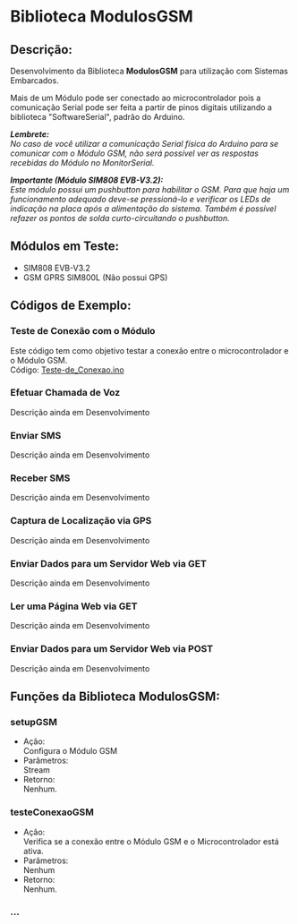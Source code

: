 # Biblioteca ModulosGSM

## Descrição:
Desenvolvimento da Biblioteca **ModulosGSM** para utilização com Sistemas Embarcados.

Mais de um Módulo pode ser conectado ao microcontrolador pois a comunicação Serial pode ser feita a partir de pinos digitais utilizando a biblioteca "SoftwareSerial", padrão do Arduino.

_**Lembrete:**
</br>
No caso de você utilizar a comunicação Serial física do Arduino para se comunicar com o Módulo GSM, não será possível ver as respostas recebidas do Módulo no MonitorSerial._

_**Importante (Módulo SIM808 EVB-V3.2):**
</br>
Este módulo possui um pushbutton para habilitar o GSM. Para que haja um funcionamento adequado deve-se pressioná-lo e verificar os LEDs de indicação na placa após a alimentação do sistema. Também é possível refazer os pontos de solda curto-circuitando o pushbutton._

## Módulos em Teste:
* SIM808 EVB-V3.2
* GSM GPRS SIM800L (Não possui GPS)

## Códigos de Exemplo:
### Teste de Conexão com o Módulo
Este código tem como objetivo testar a conexão entre o microcontrolador e o Módulo GSM.
</br>
Código: [Teste-de_Conexao.ino](https://github.com/ArthurLCastro/ModulosGSM/blob/master/examples/Teste-de-Conexao/Teste-de-Conexao.ino)

### Efetuar Chamada de Voz
Descrição ainda em Desenvolvimento

### Enviar SMS
Descrição ainda em Desenvolvimento

### Receber SMS
Descrição ainda em Desenvolvimento

### Captura de Localização via GPS
Descrição ainda em Desenvolvimento

### Enviar Dados para um Servidor Web via GET
Descrição ainda em Desenvolvimento

### Ler uma Página Web via GET
Descrição ainda em Desenvolvimento

### Enviar Dados para um Servidor Web via POST
Descrição ainda em Desenvolvimento

## Funções da Biblioteca **ModulosGSM**:
### **setupGSM**
* Ação:</br>
	Configura o Módulo GSM
* Parâmetros:</br>
	Stream
* Retorno:</br>
	Nenhum.

### **testeConexaoGSM**
* Ação:</br>
	Verifica se a conexão entre o Módulo GSM e o Microcontrolador está ativa.
* Parâmetros:</br>
	Nenhum
* Retorno:</br>
	Nenhum.

### ...